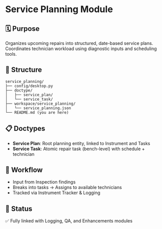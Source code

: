 # Service Planning Module

## 🗓️ Purpose
Organizes upcoming repairs into structured, date-based service plans. Coordinates technician workload using diagnostic inputs and scheduling tools.

## 📁 Structure
```
service_planning/
├── config/desktop.py
├── doctype/
│   ├── service_plan/
│   └── service_task/
├── workspace/service_planning/
│   └── service_planning.json
└── README.md (you are here)
```

## 📋 Doctypes
- **Service Plan**: Root planning entity, linked to Instrument and Tasks
- **Service Task**: Atomic repair task (bench-level) with schedule + technician

## 🔗 Workflow
- Input from Inspection findings
- Breaks into tasks → Assigns to available technicians
- Tracked via Instrument Tracker & Logging

## 📎 Status
✅ Fully linked with Logging, QA, and Enhancements modules